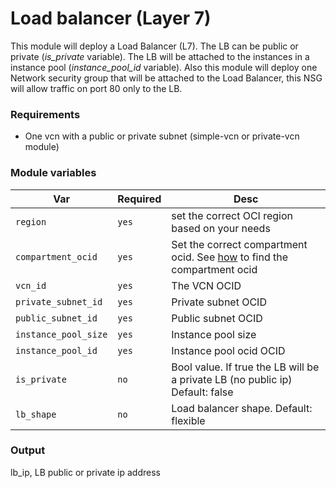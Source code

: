 # Load balancer (Layer 7)

This module will deploy a Load Balancer (L7). The LB can be public or private (*is_private* variable). The LB will be attached to the instances in a instance pool (*instance_pool_id* variable). Also this module will deploy one Network security group that will be attached to the Load Balancer, this NSG will allow traffic on port 80 only to the LB.

### Requirements

* One vcn with a public or private subnet (simple-vcn or private-vcn module)

### Module variables

| Var   | Required | Desc |
| ------- | ------- | ----------- |
| `region`       | `yes`       | set the correct OCI region based on your needs  |
| `compartment_ocid` | `yes`        | Set the correct compartment ocid. See [how](../README.md#oracle-provider-setup) to find the compartment ocid |
| `vcn_id`  | `yes`  | The VCN OCID |
| `private_subnet_id` | `yes`        | Private subnet OCID |
| `public_subnet_id` | `yes`        | Public subnet OCID |
| `instance_pool_size` | `yes`        | Instance pool size |
| `instance_pool_id` | `yes`        | Instance pool ocid OCID |
| `is_private`  | `no`  | Bool value. If true the LB will be a private LB (no public ip) Default: false |
| `lb_shape` | `no`        | Load balancer shape. Default: flexible |

### Output

lb_ip, LB public or private ip address